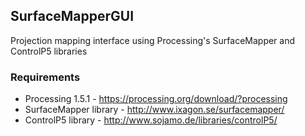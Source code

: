 ## SurfaceMapperGUI

Projection mapping interface using Processing's SurfaceMapper and ControlP5 libraries

### Requirements
* Processing 1.5.1 - https://processing.org/download/?processing
* SurfaceMapper library - http://www.ixagon.se/surfacemapper/
* ControlP5 library - http://www.sojamo.de/libraries/controlP5/
